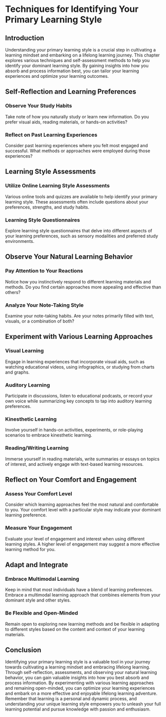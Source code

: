 # Techniques for Identifying Your Primary Learning Style

## Introduction

Understanding your primary learning style is a crucial step in cultivating a learning mindset and embarking on a lifelong learning journey. This chapter explores various techniques and self-assessment methods to help you identify your dominant learning style. By gaining insights into how you absorb and process information best, you can tailor your learning experiences and optimize your learning outcomes.

## Self-Reflection and Learning Preferences

### Observe Your Study Habits

Take note of how you naturally study or learn new information. Do you prefer visual aids, reading materials, or hands-on activities?

### Reflect on Past Learning Experiences

Consider past learning experiences where you felt most engaged and successful. What methods or approaches were employed during those experiences?

## Learning Style Assessments

### Utilize Online Learning Style Assessments

Various online tools and quizzes are available to help identify your primary learning style. These assessments often include questions about your preferences, strengths, and study habits.

### Learning Style Questionnaires

Explore learning style questionnaires that delve into different aspects of your learning preferences, such as sensory modalities and preferred study environments.

## Observe Your Natural Learning Behavior

### Pay Attention to Your Reactions

Notice how you instinctively respond to different learning materials and methods. Do you find certain approaches more appealing and effective than others?

### Analyze Your Note-Taking Style

Examine your note-taking habits. Are your notes primarily filled with text, visuals, or a combination of both?

## Experiment with Various Learning Approaches

### Visual Learning

Engage in learning experiences that incorporate visual aids, such as watching educational videos, using infographics, or studying from charts and graphs.

### Auditory Learning

Participate in discussions, listen to educational podcasts, or record your own voice while summarizing key concepts to tap into auditory learning preferences.

### Kinesthetic Learning

Involve yourself in hands-on activities, experiments, or role-playing scenarios to embrace kinesthetic learning.

### Reading/Writing Learning

Immerse yourself in reading materials, write summaries or essays on topics of interest, and actively engage with text-based learning resources.

## Reflect on Your Comfort and Engagement

### Assess Your Comfort Level

Consider which learning approaches feel the most natural and comfortable to you. Your comfort level with a particular style may indicate your dominant learning preference.

### Measure Your Engagement

Evaluate your level of engagement and interest when using different learning styles. A higher level of engagement may suggest a more effective learning method for you.

## Adapt and Integrate

### Embrace Multimodal Learning

Keep in mind that most individuals have a blend of learning preferences. Embrace a multimodal learning approach that combines elements from your dominant style and other styles.

### Be Flexible and Open-Minded

Remain open to exploring new learning methods and be flexible in adapting to different styles based on the content and context of your learning materials.

## Conclusion

Identifying your primary learning style is a valuable tool in your journey towards cultivating a learning mindset and embracing lifelong learning. Through self-reflection, assessments, and observing your natural learning behavior, you can gain valuable insights into how you best absorb and process information. By experimenting with various learning approaches and remaining open-minded, you can optimize your learning experiences and embark on a more effective and enjoyable lifelong learning adventure. Remember that learning is a personal and dynamic process, and understanding your unique learning style empowers you to unleash your full learning potential and pursue knowledge with passion and enthusiasm.
